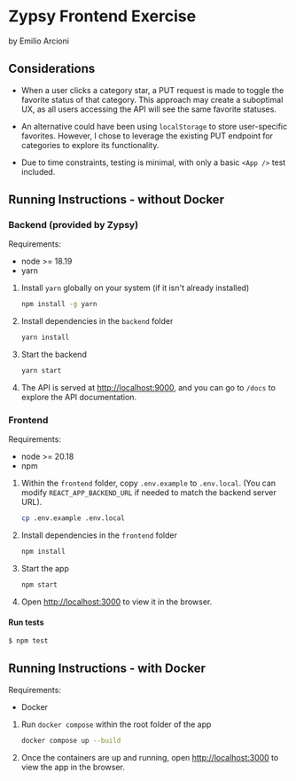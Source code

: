 # Zypsy Frontend Exercise

by Emilio Arcioni

## Considerations

- When a user clicks a category star, a PUT request is made to toggle the favorite status of that category. This approach may create a suboptimal UX, as all users accessing the API will see the same favorite statuses.

- An alternative could have been using `localStorage` to store user-specific favorites. However, I chose to leverage the existing PUT endpoint for categories to explore its functionality.

- Due to time constraints, testing is minimal, with only a basic `<App />` test included.

## Running Instructions  - without Docker

### Backend (provided by Zypsy)

Requirements:
- node >= 18.19
- yarn

1. Install `yarn` globally on your system (if it isn't already installed)
    ```bash
    npm install -g yarn
    ```

1. Install dependencies in the `backend` folder
    ```bash
    yarn install
    ```

1. Start the backend
    ```bash
    yarn start
    ```

1. The API is served at [http://localhost:9000](http://localhost:9000/), and you can go to `/docs` to explore the API documentation.

### Frontend

Requirements:
- node >= 20.18
- npm

1. Within the `frontend` folder, copy `.env.example` to `.env.local`. (You can modify `REACT_APP_BACKEND_URL` if needed to match the backend server URL).
    ```bash
    cp .env.example .env.local
    ```

1. Install dependencies in the `frontend` folder
    ```bash
    npm install
    ```

1. Start the app
    ```bash
    npm start
    ```
    
1. Open [http://localhost:3000](http://localhost:3000) to view it in the browser.

#### Run tests

```bash
$ npm test
```

## Running Instructions - with Docker

Requirements:
- Docker

1. Run `docker compose` within the root folder of the app

    ```bash
    docker compose up --build
    ```
1. Once the containers are up and running, open [http://localhost:3000](http://localhost:3000) to view the app in the browser.